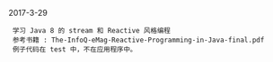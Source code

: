 2017-3-29

     学习 Java 8 的 stream 和 Reactive 风格编程
     参考书籍 : The-InfoQ-eMag-Reactive-Programming-in-Java-final.pdf
	 例子代码在 test 中，不在应用程序中。

